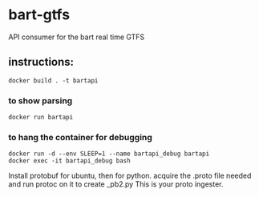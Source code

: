 # bart-gtfs
API consumer for the bart real time GTFS

## instructions:
`docker build . -t bartapi`
### to show parsing
`docker run bartapi`
### to hang the container for debugging
```
docker run -d --env SLEEP=1 --name bartapi_debug bartapi
docker exec -it bartapi_debug bash
```


Install protobuf for ubuntu, then for python.  acquire the .proto file needed and run protoc on it to create <filename>_pb2.py
  This is your proto ingester.
